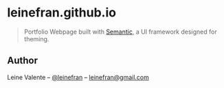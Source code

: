 # leinefran.github.io

> Portfolio Webpage built with [Semantic](http://www.semantic-ui.com), a UI framework designed for theming.

## Author

Leine Valente – [@leinefran](https://twitter.com/leinefran) – leinefran@gmail.com

